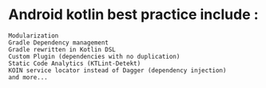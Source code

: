 # Android kotlin best practice include :
    Modularization
    Gradle Dependency management
    Gradle rewritten in Kotlin DSL
    Custom Plugin (dependencies with no duplication)
    Static Code Analytics (KTLint-Detekt)
    KOIN service locator instead of Dagger (dependency injection)
    and more...
    
